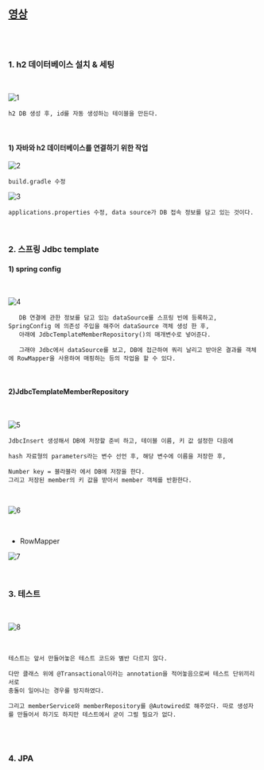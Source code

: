 [영상](https://www.inflearn.com/course/%EC%8A%A4%ED%94%84%EB%A7%81-%EC%9E%85%EB%AC%B8-%EC%8A%A4%ED%94%84%EB%A7%81%EB%B6%80%ED%8A%B8/lecture/49594?tab=note&mm=close)
-------------------------------------------------------------------------------------

<br>
<br>

### 1. h2 데이터베이스 설치 & 세팅 

<br>

![1](https://github.com/butcher313/TIL/blob/master/image/%EC%8A%A4%ED%94%84%EB%A7%810906/1.JPG)

    h2 DB 생성 후, id를 자동 생성하는 테이블을 만든다.
    
<br>

#### 1) 자바와 h2 데이터베이스를 연결하기 위한 작업

![2](https://github.com/butcher313/TIL/blob/master/image/%EC%8A%A4%ED%94%84%EB%A7%810906/build-gradle.JPG)
    
    build.gradle 수정

![3](https://github.com/butcher313/TIL/blob/master/image/%EC%8A%A4%ED%94%84%EB%A7%810906/%EC%A0%91%EC%86%8D%EC%A0%95%EB%B3%B4.JPG)

    applications.properties 수정, data source가 DB 접속 정보를 담고 있는 것이다.
    
<br>

### 2. 스프링 Jdbc template 

#### 1) spring config

<br>

![4](https://github.com/butcher313/TIL/blob/master/image/%EC%8A%A4%ED%94%84%EB%A7%810906/%EC%8A%A4%ED%94%84%EB%A7%81config.JPG)

       DB 연결에 관한 정보를 담고 있는 dataSource를 스프링 빈에 등록하고, SpringConfig 에 의존성 주입을 해주어 dataSource 객체 생성 한 후, 
       아래에 JdbcTemplateMemberRepository()의 매개변수로 넣어준다. 
       
       그래야 Jdbc에서 dataSource를 보고, DB에 접근하여 쿼리 날리고 받아온 결과를 객체에 RowMapper을 사용하여 매핑하는 등의 작업을 할 수 있다.

<br>

#### 2)JdbcTemplateMemberRepository

<br>

![5](https://github.com/butcher313/TIL/blob/master/image/%EC%8A%A4%ED%94%84%EB%A7%810906/jdbcTemplate1.JPG)

    JdbcInsert 생성해서 DB에 저장할 준비 하고, 테이블 이름, 키 값 설정한 다음에 
    
    hash 자료형의 parameters라는 변수 선언 후, 해당 변수에 이름을 저장한 후, 
    
    Number key = 블라블라 에서 DB에 저장을 한다. 
    그리고 저장된 member의 키 값을 받아서 member 객체를 반환한다.
    
<br>

![6](https://github.com/butcher313/TIL/blob/master/image/%EC%8A%A4%ED%94%84%EB%A7%810906/jdbcTemplate2.JPG)

<br>

+ RowMapper

![7](https://github.com/butcher313/TIL/blob/master/image/%EC%8A%A4%ED%94%84%EB%A7%810906/jdbcTemplate3.JPG)


<br>

### 3. 테스트 

<br>

![8](https://github.com/butcher313/TIL/blob/master/image/%EC%8A%A4%ED%94%84%EB%A7%810906/%ED%85%8C%EC%8A%A4%ED%8A%B8.JPG)

<br>

    테스트는 앞서 만들어놓은 테스트 코드와 별반 다르지 않다.
    
    다만 클래스 위에 @Transactional이라는 annotation을 적어놓음으로써 테스트 단위끼리 서로
    충돌이 일어나는 경우를 방지하였다.
    
    그리고 memberService와 memberRepository를 @Autowired로 해주었다. 따로 생성자를 만들어서 하기도 하지만 테스트에서 굳이 그럴 필요가 없다. 
    
<br>
<br>

### 4. JPA
